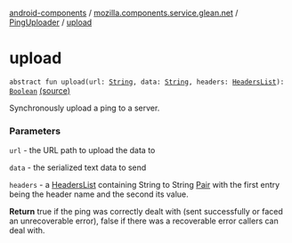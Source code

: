 [android-components](../../index.md) / [mozilla.components.service.glean.net](../index.md) / [PingUploader](index.md) / [upload](./upload.md)

# upload

`abstract fun upload(url: `[`String`](https://kotlinlang.org/api/latest/jvm/stdlib/kotlin/-string/index.html)`, data: `[`String`](https://kotlinlang.org/api/latest/jvm/stdlib/kotlin/-string/index.html)`, headers: `[`HeadersList`](../-headers-list.md)`): `[`Boolean`](https://kotlinlang.org/api/latest/jvm/stdlib/kotlin/-boolean/index.html) [(source)](https://github.com/mozilla-mobile/android-components/blob/master/components/service/glean/src/main/java/mozilla/components/service/glean/net/PingUploader.kt#L25)

Synchronously upload a ping to a server.

### Parameters

`url` - the URL path to upload the data to

`data` - the serialized text data to send

`headers` - a [HeadersList](../-headers-list.md) containing String to String [Pair](https://kotlinlang.org/api/latest/jvm/stdlib/kotlin/-pair/index.html) with
    the first entry being the header name and the second its value.

**Return**
true if the ping was correctly dealt with (sent successfully
    or faced an unrecoverable error), false if there was a recoverable
    error callers can deal with.

